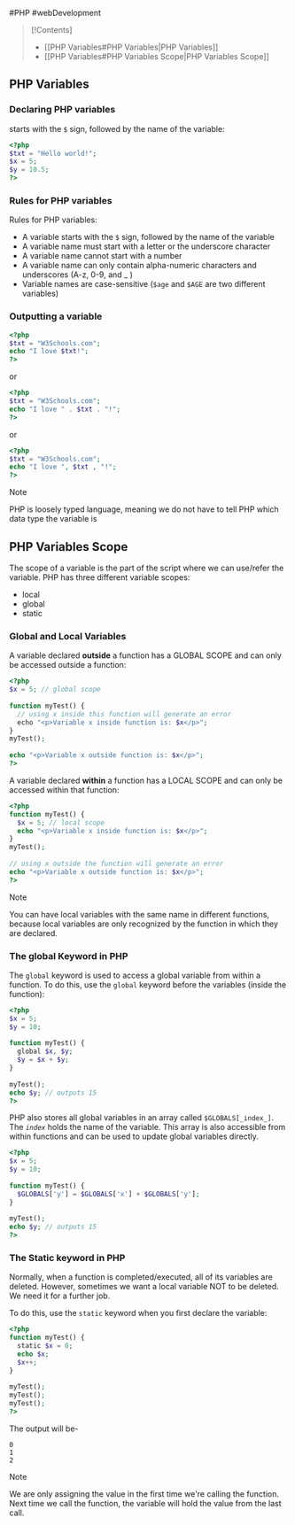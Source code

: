 #PHP #webDevelopment 

>[!Contents]
>- [[PHP Variables#PHP Variables|PHP Variables]]
>- [[PHP Variables#PHP Variables Scope|PHP Variables Scope]]
## PHP Variables
### Declaring PHP variables
starts with the `$` sign, followed by the name of the variable:
```php
<?php  
$txt = "Hello world!";  
$x = 5;  
$y = 10.5;  
?>
```
### Rules for PHP variables
Rules for PHP variables:
- A variable starts with the `$` sign, followed by the name of the variable
- A variable name must start with a letter or the underscore character
- A variable name cannot start with a number
- A variable name can only contain alpha-numeric characters and underscores (A-z, 0-9, and _ )
- Variable names are case-sensitive (`$age` and `$AGE` are two different variables)
### Outputting a variable
```php
<?php  
$txt = "W3Schools.com";  
echo "I love $txt!";  
?>
```
or
```php
<?php  
$txt = "W3Schools.com";  
echo "I love " . $txt . "!";  
?>
```
or
```php
<?php  
$txt = "W3Schools.com";  
echo "I love ", $txt , "!";  
?>
```

>[!note]
>PHP is loosely typed language, meaning we do not have to tell PHP which data type the variable is
## PHP Variables Scope
The scope of a variable is the part of the script where we can use/refer the variable.
PHP has three different variable scopes:

- local
- global
- static
### Global and Local Variables
A variable declared **outside** a function has a GLOBAL SCOPE and can only be accessed outside a function:
```php
<?php  
$x = 5; // global scope  
  
function myTest() {  
  // using x inside this function will generate an error  
  echo "<p>Variable x inside function is: $x</p>";  
}  
myTest();  
  
echo "<p>Variable x outside function is: $x</p>";  
?>
```

A variable declared **within** a function has a LOCAL SCOPE and can only be accessed within that function:
```php
<?php  
function myTest() {  
  $x = 5; // local scope  
  echo "<p>Variable x inside function is: $x</p>";  
}  
myTest();  
  
// using x outside the function will generate an error  
echo "<p>Variable x outside function is: $x</p>";  
?>
```
>[!note]
>You can have local variables with the same name in different functions, because local variables are only recognized by the function in which they are declared.

### The global Keyword in PHP

The `global` keyword is used to access a global variable from within a function.
To do this, use the `global` keyword before the variables (inside the function):
```php
<?php  
$x = 5;  
$y = 10;  
  
function myTest() {  
  global $x, $y;  
  $y = $x + $y;  
}  
  
myTest();  
echo $y; // outputs 15  
?>
```

PHP also stores all global variables in an array called `$GLOBALS[_index_]`. The _`index`_ holds the name of the variable. This array is also accessible from within functions and can be used to update global variables directly.
```php
<?php  
$x = 5;  
$y = 10;  
  
function myTest() {  
  $GLOBALS['y'] = $GLOBALS['x'] + $GLOBALS['y'];  
}  
  
myTest();  
echo $y; // outputs 15  
?>
```

### The Static keyword in PHP
Normally, when a function is completed/executed, all of its variables are deleted. However, sometimes we want a local variable NOT to be deleted. We need it for a further job.

To do this, use the `static` keyword when you first declare the variable:
```php
<?php  
function myTest() {  
  static $x = 0;  
  echo $x;  
  $x++;  
}  
  
myTest();  
myTest();  
myTest();  
?>
```
The output will be-
```
0
1
2
```
>[!Note]
>We are only assigning the value in the first time we're calling the function. Next time we call the function, the variable will hold the value from the last call.

